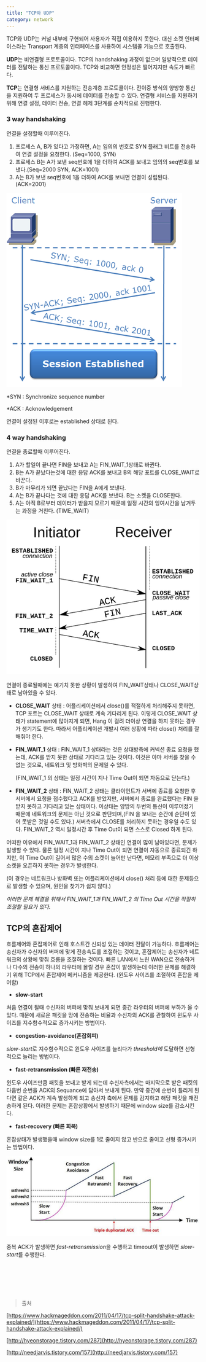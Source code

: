 ```yaml
---
title: "TCP와 UDP"
category: network
---
```




TCP와 UDP는 커널 내부에 구현되어 사용자가 직접 이용하지 못한다. 대신 소켓 인터페이스라는 Transport 계층의 인터페이스를 사용하여 시스템콜 기능으로 호출된다.



**UDP**는 비연결형 프로토콜이다. TCP의 handshaking 과정이 없으며 일방적으로 데이터를 전달하는 통신 프로토콜이다. TCP와 비교하면 안정성은 떨어지지만 속도가 빠르다.



**TCP**는 연결형 서비스를 지원하는 전송계층 프로토콜이다. 전이중 방식의 양방향 통신을 지원하여 두 프로세스가 동시에 데이터를 전송할 수 있다. 연결형 서비스를 지원하기 위해 연결 설정, 데이터 전송, 연결 헤제 3단계를 순차적으로 진행한다.



### 3 way handshaking

연결을 설정할때 이루어진다.



1. 프로세스 A, B가 있다고 가정하면, A는 임의의 번호로 SYN 플래그 비트를 전송하여 연결 설정을 요청한다. (Seq=1000, SYN)
2. 프로세스 B는 A가 보낸 seq번호에 1을 더하여 ACK를 보내고 임의의 seq번호를 보낸다.(Seq=2000 SYN, ACK=1001)
3. A는 B가 보낸 seq번호에 1을 더하여 ACK를 보내면 연결이 성립된다. (ACK=2001)



![그림1](/images/network/3-way-handshake.png)



*SYN : Synchronize sequence number		

*ACK : Acknowledgement



연결이 설정된 이후로는 established 상태로 된다.

 



### 4 way handshaking

연결을 종료할때 이루어진다.



1. A가 할일이 끝나면 FIN을 보내고 A는 FIN_WAIT_1상태로 바뀐다.
2. B는 A가 끝났다는것에 대한 응답 ACK를 보내고 B의 해당 포트를 CLOSE_WAIT로 바꾼다.
3. B가 마무리가 되면 끝났다는 FIN을 A에게 보낸다.
4. A는 B가 끝나다는 것에 대한 응답 ACK를 보낸다. B는 소켓을  CLOSE한다.
5. A는 아직 B로부터 데이터가 받을지 모르기 때문에 일정 시간의 잉여시간을 남겨두는 과정을 거친다. (TIME_WAIT)



![4way_handshake](/images/network/4way_handshake.png)

 



연결이 종료될때에는 예기치 못한 상황이 발생하여 FIN_WAIT상태나 CLOSE_WAIT상태로 남아있을 수 있다.

* **CLOSE_WAIT** 상태 : 어플리케이션에서 close()를 적절하게 처리해주지 못하면, TCP 포트는 CLOSE_WAIT 상태로 계속 기다리게 된다. 이렇게 CLOSE_WAIT 상태가 statement에 많아지게 되면, Hang 이 걸려 더이상 연결을 하지 못하는 경우가 생기기도 한다. 따라서 어플리케이션 개발시 여러 상황에 따라 close() 처리를 잘 해줘야 한다.



* **FIN_WAIT_1** 상태 : FIN_WAIT_1 상태라는 것은 상대방측에 커넥션 종료 요청을 했는데, ACK를 받지 못한 상태로 기다리고 있는 것이다. 이것은 아마 서버를 찾을 수 없는 것으로, 네트워크 및 방화벽의 문제일 수 있다.

  (FIN_WAIT_1 의 상태는 일정 시간이 지나 Time Out이 되면 자동으로 닫는다.)

  

* **FIN_WAIT_2** 상태 : FIN_WAIT_2 상태는 클라이언트가 서버에 종료를 요청한 후 서버에서 요청을 접수했다고 ACK를 받았지만, 서버에서 종료를 완료했다는 FIN 을 받지 못하고 기다리고 있는 상태이다. 이상태는 양방의 두번의 통신이 이루어졌기 때문에 네트워크의 문제는 아닌 것으로 판단되며,(FIN 을 보내는 순간에 순단이 있어 못받은 것일 수도 있다.) 서버측에서 CLOSE를 처리하지 못하는 경우일 수도 있다. FIN_WAIT_2 역시 일정시간 후 Time Out이 되면 스스로 Closed 하게 된다.



어떠한 이유에서 FIN_WAIT_1과 FIN_WAIT_2 상태인 연결이 많이 남아있다면, 문제가 발생할 수 있다. 물론 일정 시간이 지나 Time Out이 되면 연결이 자동으로 종료되긴 하지만, 이 Time Out이 길어서 많은 수의 소켓이 늘어만 난다면, 메모리 부족으로 더 이상 소켓을 오픈하지 못하는 경우가 발생한다.

(이 경우는 네트워크나 방화벽 또는 어플리케이션에서 close() 처리 등에 대한 문제등으로 발생할 수 있으며, 원인을 찾기가 쉽지 않다.) 

*이러한 문제 해결을 위해서 FIN_WAIT_1과 FIN_WAIT_2 의 Time Out 시간을 적절히 조절할 필요가 있다.*







## TCP의 혼잡제어

흐름제어와 혼잡제어로 인해 호스트간 신뢰성 있는 데이터 전달이 가능하다. 흐름제어는 송신자가 수신자의 버퍼에 맞게 전송속도를 조절하는 것이고, 혼잡제어는 송신자가 네트워크의 상황에 맞춰 흐름을 조절하는 것이다. 빠른 LAN에서 느린 WAN으로 전송하거나 다수의 전송이 하나의 라우터에 몰릴 경우 혼잡이 발생하는데 이러한 문제를 해결하기 위해 TCP에서 혼잡제어 메커니즘을 제공한다. (윈도우 사이즈를 조절하여 혼잡을 제어함)





* **slow-start** 

처음 연결이 될때 수신자의 버퍼에 맞춰 보내게 되면 중간 라우터의 버퍼에 부하가 올 수 있다. 때문에 새로운 패킷을 망에 전송하는 비율과 수신자의 ACK를 관찰하여 윈도우 사이즈를 지수함수적으로 증가시키는 방법이다. 



* **congestion-avoidance(혼잡회피)**

*slow-start*로 지수함수적으로 윈도우 사이즈를 늘리다가 *threshold에* 도달하면 선형적으로 늘리는 방법이다.



* **fast-retransmission (빠른 재전송)**

윈도우 사이즈만큼 패킷을 보내고 받게 되는데 수신자측에서는 마지막으로 받은 패킷의 다음번 순번을 ACK의 Sequance에 담아서 보내게 된다. 만약 중간에 순번이 틀리게 된다면 같은 ACK가 계속 발생하게 되고 송신자 측에서 문제를 감지하고 해당 패킷을 재전송하게 된다. 이러한 문제는 혼잡상황에서 발생하기 때문에 window size를 감소시킨다.



* **fast-recovery (빠른 회복)**

혼잡상태가 발생했을때 window size를 1로 줄이지 않고 반으로 줄이고 선형 증가시키는 방법이다.



![congestionControl](/images/network/congestionControl.png)



중복 ACK가 발생하면 *fast-retransmission*을 수행하고 timeout이 발생하면 *slow-start*를 수행한다.

​    

​    

​    

> 출처

[https://www.hackmageddon.com/2011/04/17/tcp-split-handshake-attack-explained/](https://www.hackmageddon.com/2011/04/17/tcp-split-handshake-attack-explained/)

[http://hyeonstorage.tistory.com/287](http://hyeonstorage.tistory.com/287)

[http://needjarvis.tistory.com/157](http://needjarvis.tistory.com/157)

